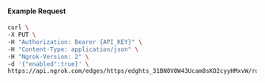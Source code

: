 <!-- Code generated for API Clients. DO NOT EDIT. -->

#### Example Request

```bash
curl \
-X PUT \
-H "Authorization: Bearer {API_KEY}" \
-H "Content-Type: application/json" \
-H "Ngrok-Version: 2" \
-d '{"enabled":true}' \
https://api.ngrok.com/edges/https/edghts_31BN0V0W43Ucam8sKO2cyyHMxvW/routes/edghtsrt_31BN0XNGpjSe4xgbWtCe3OORpuq/compression
```
